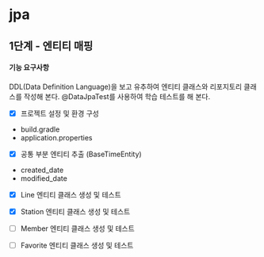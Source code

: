 # jpa


## 1단계 - 엔티티 매핑
#### 기능 요구사항
DDL(Data Definition Language)을 보고 유추하여 엔티티 클래스와 리포지토리 클래스를 작성해 본다.
@DataJpaTest를 사용하여 학습 테스트를 해 본다.

- [X] 프로젝트 설정 및 환경 구성
* build.gradle
* application.properties

- [X] 공통 부분 엔티티 추출 (BaseTimeEntity)
* created_date
* modified_date

- [X] Line 엔티티 클래스 생성 및 테스트

- [X] Station 엔티티 클래스 생성 및 테스트

- [ ] Member 엔티티 클래스 생성 및 테스트

- [ ] Favorite 엔티티 클래스 생성 및 테스트